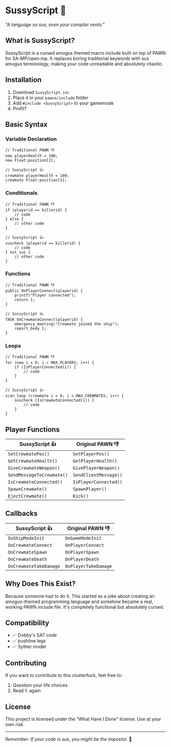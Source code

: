# SussyScript 🚨

*"A language so sus, even your compiler vents."*

## What is SussyScript?

SussyScript is a cursed amogus themed macro include built on top of PAWN for SA-MP/open.mp. It replaces boring traditional keywords with sus amogus terminology, making your code unreadable and absolutely chaotic.

## Installation

1. Download `SussyScript.inc`
2. Place it in your `pawno/include` folder
3. Add `#include <SussyScript>` to your gamemode
4. Profit?

## Basic Syntax

### Variable Declaration
```pawn
// Traditional PAWN 👎 
new playerHealth = 100;
new Float:position[3];

// SussyScript 👍
crewmate playerHealth = 100;
crewmate Float:position[3];
```

### Conditionals
```pawn
// Traditional PAWN 👎
if (playerid == killerid) {
    // code
} else {
    // other code
}

// SussyScript 👍
suscheck (playerid == killerid) {
    // code
} not_sus {
    // other code
}
```

### Functions
```pawn
// Traditional PAWN 👎
public OnPlayerConnect(playerid) {
    printf("Player connected");
    return 1;
}

// SussyScript 👍
TASK OnCrewmateConnect(playerid) {
    emergency_meeting("Crewmate joined the ship");
    report_body 1;
}
```

### Loops
```pawn
// Traditional PAWN 👎
for (new i = 0; i < MAX_PLAYERS; i++) {
    if (IsPlayerConnected(i)) {
        // code
    }
}

// SussyScript 👍
scan_loop (crewmate i = 0; i < MAX_CREWMATES; i++) {
    suscheck (IsCrewmateConnected(i)) {
        // code
    }
}
```

## Player Functions

| SussyScript 👍 | Original PAWN 👎 |
|-------------|---------------|
| `SetCrewmatePos()` | `SetPlayerPos()` |
| `GetCrewmateHealth()` | `GetPlayerHealth()` |
| `GiveCrewmateWeapon()` | `GivePlayerWeapon()` |
| `SendMessageToCrewmate()` | `SendClientMessage()` |
| `IsCrewmateConnected()` | `IsPlayerConnected()` |
| `SpawnCrewmate()` | `SpawnPlayer()` |
| `EjectCrewmate()` | `Kick()` |

## Callbacks

| SussyScript 👍 | Original PAWN 👎 |
|-------------|---------------|
| `OnShipModeInit` | `OnGameModeInit` |
| `OnCrewmateConnect` | `OnPlayerConnect` |
| `OnCrewmateSpawn` | `OnPlayerSpawn` |
| `OnCrewmateDeath` | `OnPlayerDeath` |
| `OnCrewmateTakeDamage` | `OnPlayerTakeDamage` |

## Why Does This Exist?

Because someone had to do it. This started as a joke about creating an amogus-themed programming language and somehow became a real, working PAWN include file. It's completely functional but absolutely cursed.

## Compatibility

- ✅ Dobby's SAT code
- ✅ pushline legs
- ✅ Syther moder

## Contributing

If you want to contribute to this clusterfuck, feel free to:
1. Question your life choices
2. Read 1. again

## License

This project is licensed under the "What Have I Done" license. Use at your own risk.

---

*Remember: If your code is sus, you might be the impostor.* 🔴
